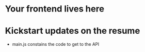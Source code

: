 # Your frontend lives here

# Kickstart updates on the resume

- main.js constains the code to get to the API
